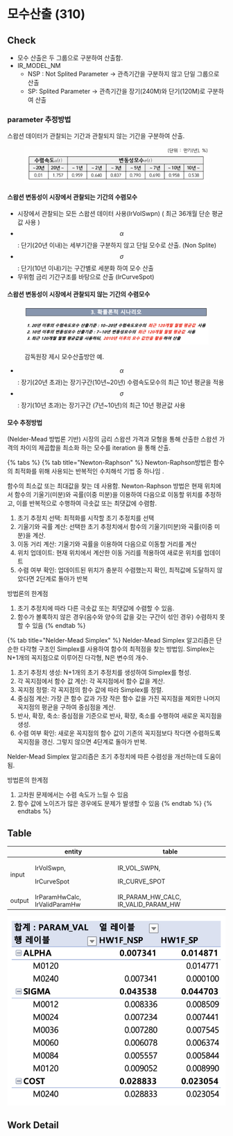 # 모수산출 (310)

## Check

* 모수 산출은 두 그룹으로 구분하여 산출함.&#x20;
* IR\_MODEL\_NM&#x20;
  * NSP : Not Splited Parameter -> 관측기간을 구분하지 않고 단일 그룹으로 산출&#x20;
  * SP: Splited Parameter -> 관측기간을 장기(240M)와 단기(120M)로 구분하여 산출 &#x20;



### parameter 추정방법&#x20;

스왑션 데이터가 관찰되는 기간과 관찰되지 않는 기간을 구분하여 산출.&#x20;

<figure><img src="../../../../.gitbook/assets/image (52).png" alt=""><figcaption></figcaption></figure>

#### 스왑션 변동성이 시장에서 관찰되는 기간의 수렴모수&#x20;

* 시장에서 관찰되는 모든 스왑션 데이터 사용(IrVolSwpn) ( 최근 36개월 단순 평균 값 사용 )
* $$\alpha$$ : 단기(20년 이내)는 세부기간을 구분하지 않고 단일 모수로 산출. (Non Splite)
* $$\sigma$$ : 단기(10년 이내)기는 구간별로 세분화 하여 모수 산출&#x20;
* 무위험 금리 기간구조를 바탕으로 산출 (IrCurveSpot)

#### 스왑션 변동성이 시장에서 관찰되지 않는 기간의 수렴모수&#x20;

<figure><img src="../../../../.gitbook/assets/image (29) (3).png" alt=""><figcaption><p>감독원장 제시 모수산출방안 예.</p></figcaption></figure>

* $$\alpha$$ : 장기(20년 초과)는 장기구간(10년\~20년) 수렴속도모수의 최근 10년 평균을 적용
* $$\sigma$$ :  장기(10년 초과)는 장기구간 (7년\~10년)의 최근 10년 평균값 사용&#x20;

#### 모수 추정방법&#x20;

(Nelder-Mead 방법론 기반) 시장의 금리 스왑션 가격과 모형을 통해 산출한 스왑션 가격의 차이의 제곱합을 최소화 하는 모수를 iteration 을 통해 산출.&#x20;

{% tabs %}
{% tab title="Newton-Raphson" %}
Newton-Raphson방법은 함수의 최적화를 위해 사용되는 반복적인 수치해석 기법 중 하나임 .

함수의 최소값 또는 최대값을 찾는 데 사용함. Newton-Raphson 방법은 현재 위치에서 함수의 기울기(미분)와 곡률(이중 미분)을 이용하여 다음으로 이동할 위치를 추정하고, 이를 반복적으로 수행하여 극솟값 또는 최댓값에 수렴함.

1. 초기 추정치 선택: 최적화를 시작할 초기 추정치를 선택
2. 기울기와 곡률 계산: 선택한 초기 추정치에서 함수의 기울기(미분)와 곡률(이중 미분)을 계산.
3. 이동 거리 계산: 기울기와 곡률을 이용하여 다음으로 이동할 거리를 계산
4. 위치 업데이트: 현재 위치에서 계산한 이동 거리를 적용하여 새로운 위치를 업데이트
5. 수렴 여부 확인: 업데이트된 위치가 충분히 수렴했는지 확인, 최적값에 도달하지 않았다면 2단계로 돌아가 반복

방법론의 한계점&#x20;

1. &#x20;초기 추정치에 따라 다른 극솟값 또는 최댓값에 수렴할 수 있음.&#x20;
2. 함수가 볼록하지 않은 경우(음수와 양수의 값을 갖는 구간이 섞인 경우) 수렴하지 못할 수 있음
{% endtab %}

{% tab title="Nelder-Mead Simplex" %}
Nelder-Mead Simplex 알고리즘은 단순한 다각형 구조인 Simplex를 사용하여 함수의 최적점을 찾는 방법임. Simplex는 N+1개의 꼭지점으로 이루어진 다각형, N은 변수의 개수.

1. 초기 추정치 생성: N+1개의 초기 추정치를 생성하여 Simplex를 형성.
2. 각 꼭지점에서 함수 값 계산: 각 꼭지점에서 함수 값을 계산.
3. 꼭지점 정렬: 각 꼭지점의 함수 값에 따라 Simplex를 정렬.
4. 중심점 계산: 가장 큰 함수 값과 가장 작은 함수 값을 가진 꼭지점을 제외한 나머지 꼭지점의 평균을 구하여 중심점을 계산.
5. 반사, 확장, 축소: 중심점을 기준으로 반사, 확장, 축소를 수행하여 새로운 꼭지점을 생성.
6. 수렴 여부 확인: 새로운 꼭지점의 함수 값이 기존의 꼭지점보다 작다면 수렴하도록 꼭지점을 갱신. 그렇지 않으면 4단계로 돌아가 반복.

Nelder-Mead Simplex 알고리즘은 초기 추정치에 따른 수렴성을 개선하는데 도움이 됨.&#x20;

방법론의 한계점&#x20;

1. 고차원 문제에서는 수렴 속도가 느릴 수 있음
2. 함수 값에 노이즈가 많은 경우에도 문제가 발생할 수 있음
{% endtab %}
{% endtabs %}



## Table&#x20;

<table data-view="cards"><thead><tr><th></th><th>entity</th><th>table</th></tr></thead><tbody><tr><td>input</td><td><p>IrVolSwpn, </p><p>IrCurveSpot</p></td><td><p>IR_VOL_SWPN,</p><p>IR_CURVE_SPOT</p></td></tr><tr><td>output</td><td>IrParamHwCalc, IrValidParamHw</td><td>IR_PARAM_HW_CALC, IR_VALID_PARAM_HW</td></tr></tbody></table>

<img src="../../../../.gitbook/assets/image (29) (3) (1).png" alt="" data-size="original">

## Work Detail
